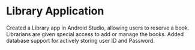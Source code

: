 # Library Application
 Created a Library app in Android Studio, allowing users to reserve a book. Librarians are given special access to add or manage the books. Added database support for actively storing user ID and Password.
